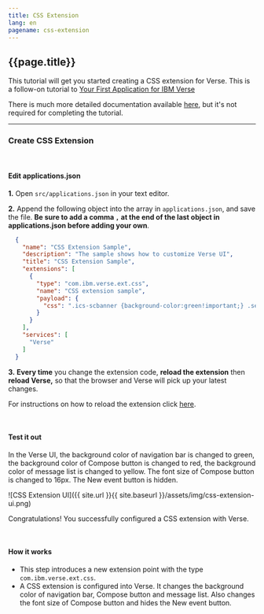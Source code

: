 ```yaml
---
title: CSS Extension
lang: en
pagename: css-extension
---
```


## {{page.title}}

This tutorial will get you started creating a CSS extension for Verse. This is a follow-on tutorial to [Your First Application for IBM Verse](../developers/#how-to-install)

There is much more detailed documentation available [here](../developers), but it's not required for completing the tutorial.

---

### Create CSS Extension

&nbsp;
&nbsp;

#### Edit applications.json
__1.__ Open `src/applications.json` in your text editor.

__2.__ Append the following object into the array in `applications.json`, and save the file. __Be sure to add a comma `,` at the end of the last object in applications.json before adding your own__.

```json
  {
    "name": "CSS Extension Sample",
    "description": "The sample shows how to customize Verse UI",
    "title": "CSS Extension Sample",
    "extensions": [
      {
        "type": "com.ibm.verse.ext.css",
        "name": "CSS extension sample",
        "payload": {
          "css": ".ics-scbanner {background-color:green!important;} .seq-window .compose-button {font-size:16px!important;background-color:red!important;} .message-list-container .seq-msg-row {background-color:yellow!important;} .createEvent {display:none!important;}"
        }
      }
    ],
    "services": [
      "Verse"
    ]
  }
```

__3.__ __Every time__ you change the extension code, __reload the extension__ then __reload Verse,__ so that the browser and Verse will pick up your latest changes.

For instructions on how to reload the extension click [here](../developers/#installing-to-chrome).

&nbsp;
&nbsp;

#### Test it out

In the Verse UI, the background color of navigation bar is changed to green, the background color of Compose button is changed to red, the background color of message list is changed to yellow. The font size of Compose button is changed to 16px. The New event button is hidden.

![CSS Extension UI]({{ site.url }}{{ site.baseurl }}/assets/img/css-extension-ui.png)

Congratulations! You successfully configured a CSS extension with Verse.

&nbsp;
&nbsp;

#### How it works

* This step introduces a new extension point with the type `com.ibm.verse.ext.css`.
* A CSS extension is configured into Verse. It changes the background color of navigation bar, Compose button and message list. Also changes the font size of Compose button and hides the New event button. 